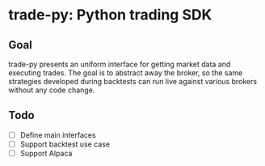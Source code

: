 # trade-py: Python trading SDK

## Goal

trade-py presents an uniform interface for getting market data and executing trades.
The goal is to abstract away the broker, so the same strategies developed during backtests can run live against various brokers without any code change.

## Todo

- [ ] Define main interfaces
- [ ] Support backtest use case
- [ ] Support Alpaca 
